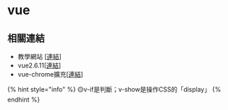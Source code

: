 # vue

## 相關連結

* 教學網站 \[[連結](https://cn.vuejs.org/v2/guide/)\] 
* vue2.6.11\[[連結](https://cdnjs.cloudflare.com/ajax/libs/vue/2.6.11/vue.js
  )\]
* vue-chrome擴充\[[連結](https://chrome.google.com/webstore/detail/vuejs-devtools/nhdogjmejiglipccpnnnanhbledajbpd)\]

{% hint style="info" %}
🟡v-if是判斷；v-show是操作CSS的「display」
{% endhint %}

